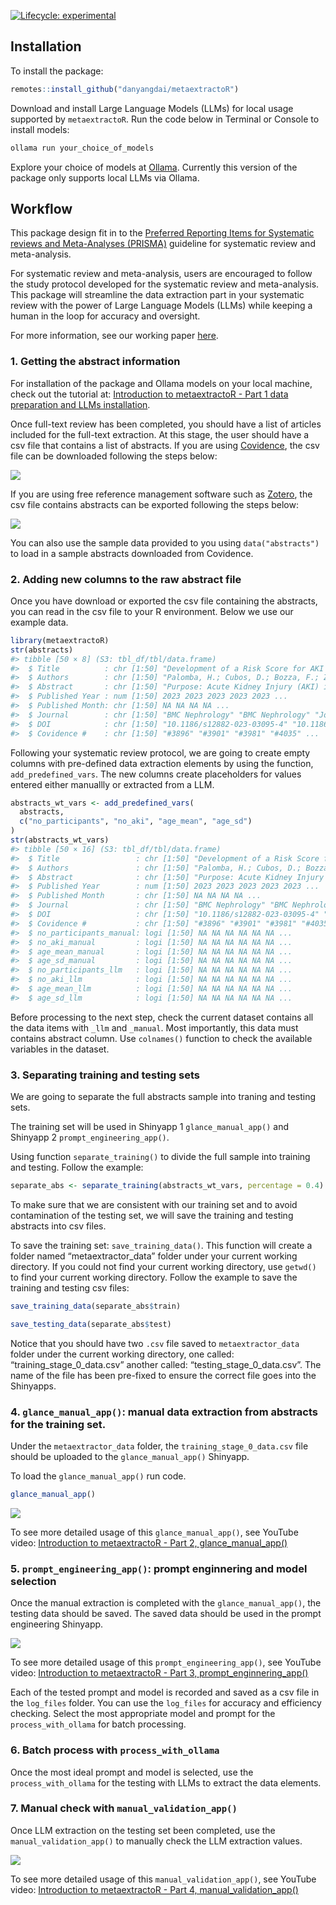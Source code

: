
<!-- badges: start -->

[![Lifecycle:
experimental](https://img.shields.io/badge/lifecycle-experimental-orange.svg)](https://lifecycle.r-lib.org/articles/stages.html#experimental)
<!-- badges: end -->

## Installation

To install the package:

``` r
remotes::install_github("danyangdai/metaextractoR")
```

Download and install Large Language Models (LLMs) for local usage
supported by `metaextractoR`. Run the code below in Terminal or Console
to install models:

``` r
ollama run your_choice_of_models
```

Explore your choice of models at [Ollama](https://ollama.com). Currently
this version of the package only supports local LLMs via Ollama.

## Workflow

This package design fit in to the [Preferred Reporting Items for
Systematic reviews and Meta-Analyses
(PRISMA)](https://www.prisma-statement.org/) guideline for systematic
review and meta-analysis.

For systematic review and meta-analysis, users are encouraged to follow
the study protocol developed for the systematic review and
meta-analysis. This package will streamline the data extraction part in
your systematic review with the power of Large Language Models (LLMs)
while keeping a human in the loop for accuracy and oversight.

For more information, see our working paper
[here](https://github.com/DanyangDai/LLM-Meta-Analysis/blob/main/RSM/RSM.pdf).

### 1. Getting the abstract information

For installation of the package and Ollama models on your local machine,
check out the tutorial at: [Introduction to metaextractoR - Part 1 data
preparation and LLMs
installation](https://www.youtube.com/watch?v=fdyTdDrLSMY).

Once full-text review has been completed, you should have a list of
articles included for the full-text extraction. At this stage, the user
should have a csv file that contains a list of abstracts. If you are
using [Covidence](https://www.covidence.org), the csv file can be
downloaded following the steps below:

![](https://danyangdai.github.io/metaextractoR/reference/figures/export_abs_1.gif)

If you are using free reference management software such as
[Zotero](https://www.zotero.org/), the csv file contains abstracts can
be exported following the steps below:

![](https://danyangdai.github.io/metaextractoR/reference/figures/export_abs_2.gif)

You can also use the sample data provided to you using
`data("abstracts")` to load in a sample abstracts downloaded from
Covidence.

### 2. Adding new columns to the raw abstract file

Once you have download or exported the csv file containing the
abstracts, you can read in the csv file to your R environment. Below we
use our example data.

``` r
library(metaextractoR)
str(abstracts)
#> tibble [50 × 8] (S3: tbl_df/tbl/data.frame)
#>  $ Title          : chr [1:50] "Development of a Risk Score for AKI onset in COVID-19 Patients: COV-AKI Score" "Risk factors associated with acute kidney injury in a cohort of hospitalized patients with COVID-19" "Clinical Features and Outcomes of Acute Kidney Injury in Critically Ill COVID-19 Patients: A Retrospective Observational Study" "Acute kidney injury in coronavirus infectious disease: a study of incidence, risk factors, and prognosis during"| __truncated__ ...
#>  $ Authors        : chr [1:50] "Palomba, H.; Cubos, D.; Bozza, F.; Zampieri, F.G.; Romano, T.G." "Contreras-Villamizar, K.; Barbosa, O.; Muñoz, A.C.; Suárez, J.S.; González, C.A.; Vargas, D.C.; Rodríguez-Sánch"| __truncated__ "Bouguezzi, N.; Ben Saida, I.; Toumi, R.; Meddeb, K.; Ennouri, E.; Bedhiafi, A.; Hamdi, D.; Boussarsar, M." "Magalhães, L.E.; de Oliveira, P.G.S.; Favarin, A.J.; Yuasa, B.K.; Cardoso, P.A.; Zamoner, W.; Ponce, D." ...
#>  $ Abstract       : chr [1:50] "Purpose: Acute Kidney Injury (AKI) in COVID-19 patients is associated with increased morbidity and mortality. I"| __truncated__ "Background: Patients with COVID-19 have a high incidence of acute kidney injury (AKI), which is associated with"| __truncated__ "Background: An alarming number of COVID-19 patients, especially in severe cases, have developed acute kidney in"| __truncated__ "Introduction: Acute kidney injury (AKI) is one of the main complications of COVID-19 caused by SARS-CoV-2. This"| __truncated__ ...
#>  $ Published Year : num [1:50] 2023 2023 2023 2023 2023 ...
#>  $ Published Month: chr [1:50] NA NA NA NA ...
#>  $ Journal        : chr [1:50] "BMC Nephrology" "BMC Nephrology" "Journal of Clinical Medicine" "International Urology and Nephrology" ...
#>  $ DOI            : chr [1:50] "10.1186/s12882-023-03095-4" "10.1186/s12882-023-03172-8" "10.3390/jcm12155127" "10.1007/s11255-022-03454-4" ...
#>  $ Covidence #    : chr [1:50] "#3896" "#3901" "#3981" "#4035" ...
```

Following your systematic review protocol, we are going to create empty
columns with pre-defined data extraction elements by using the function,
`add_predefined_vars`. The new columns create placeholders for values
entered either manuallly or extracted from a LLM.

``` r
abstracts_wt_vars <- add_predefined_vars(
  abstracts,
  c("no_participants", "no_aki", "age_mean", "age_sd")
)
str(abstracts_wt_vars)
#> tibble [50 × 16] (S3: tbl_df/tbl/data.frame)
#>  $ Title                 : chr [1:50] "Development of a Risk Score for AKI onset in COVID-19 Patients: COV-AKI Score" "Risk factors associated with acute kidney injury in a cohort of hospitalized patients with COVID-19" "Clinical Features and Outcomes of Acute Kidney Injury in Critically Ill COVID-19 Patients: A Retrospective Observational Study" "Acute kidney injury in coronavirus infectious disease: a study of incidence, risk factors, and prognosis during"| __truncated__ ...
#>  $ Authors               : chr [1:50] "Palomba, H.; Cubos, D.; Bozza, F.; Zampieri, F.G.; Romano, T.G." "Contreras-Villamizar, K.; Barbosa, O.; Muñoz, A.C.; Suárez, J.S.; González, C.A.; Vargas, D.C.; Rodríguez-Sánch"| __truncated__ "Bouguezzi, N.; Ben Saida, I.; Toumi, R.; Meddeb, K.; Ennouri, E.; Bedhiafi, A.; Hamdi, D.; Boussarsar, M." "Magalhães, L.E.; de Oliveira, P.G.S.; Favarin, A.J.; Yuasa, B.K.; Cardoso, P.A.; Zamoner, W.; Ponce, D." ...
#>  $ Abstract              : chr [1:50] "Purpose: Acute Kidney Injury (AKI) in COVID-19 patients is associated with increased morbidity and mortality. I"| __truncated__ "Background: Patients with COVID-19 have a high incidence of acute kidney injury (AKI), which is associated with"| __truncated__ "Background: An alarming number of COVID-19 patients, especially in severe cases, have developed acute kidney in"| __truncated__ "Introduction: Acute kidney injury (AKI) is one of the main complications of COVID-19 caused by SARS-CoV-2. This"| __truncated__ ...
#>  $ Published Year        : num [1:50] 2023 2023 2023 2023 2023 ...
#>  $ Published Month       : chr [1:50] NA NA NA NA ...
#>  $ Journal               : chr [1:50] "BMC Nephrology" "BMC Nephrology" "Journal of Clinical Medicine" "International Urology and Nephrology" ...
#>  $ DOI                   : chr [1:50] "10.1186/s12882-023-03095-4" "10.1186/s12882-023-03172-8" "10.3390/jcm12155127" "10.1007/s11255-022-03454-4" ...
#>  $ Covidence #           : chr [1:50] "#3896" "#3901" "#3981" "#4035" ...
#>  $ no_participants_manual: logi [1:50] NA NA NA NA NA NA ...
#>  $ no_aki_manual         : logi [1:50] NA NA NA NA NA NA ...
#>  $ age_mean_manual       : logi [1:50] NA NA NA NA NA NA ...
#>  $ age_sd_manual         : logi [1:50] NA NA NA NA NA NA ...
#>  $ no_participants_llm   : logi [1:50] NA NA NA NA NA NA ...
#>  $ no_aki_llm            : logi [1:50] NA NA NA NA NA NA ...
#>  $ age_mean_llm          : logi [1:50] NA NA NA NA NA NA ...
#>  $ age_sd_llm            : logi [1:50] NA NA NA NA NA NA ...
```

Before processing to the next step, check the current dataset contains
all the data items with `_llm` and `_manual`. Most importantly, this
data must contains abstract column. Use `colnames()` function to check
the available variables in the dataset.

### 3. Separating training and testing sets

We are going to separate the full abstracts sample into traning and
testing sets.

The training set will be used in Shinyapp 1 `glance_manual_app()` and
Shinyapp 2 `prompt_engineering_app()`.

Using function `separate_training()` to divide the full sample into
training and testing. Follow the example:

``` r
separate_abs <- separate_training(abstracts_wt_vars, percentage = 0.4)
```

To make sure that we are consistent with our training set and to avoid
contamination of the testing set, we will save the training and testing
abstracts into csv files.

To save the training set: `save_training_data()`. This function will
create a folder named “metaextractor_data” folder under your current
working directory. If you could not find your current working directory,
use `getwd()` to find your current working directory. Follow the example
to save the training and testing csv files:

``` r
save_training_data(separate_abs$train)

save_testing_data(separate_abs$test)
```

Notice that you should have two `.csv` file saved to
`metaextractor_data` folder under the current working directory, one
called: “training_stage_0_data.csv” another called:
“testing_stage_0_data.csv”. The name of the file has been pre-fixed to
ensure the correct file goes into the Shinyapps.

### 4. `glance_manual_app()`: manual data extraction from abstracts for the training set.

Under the `metaextractor_data` folder, the `training_stage_0_data.csv`
file should be uploaded to the `glance_manual_app()` Shinyapp.

To load the `glance_manual_app()` run code.

``` r
glance_manual_app()
```

![](https://danyangdai.github.io/metaextractoR/reference/figures/app1.gif)

To see more detailed usage of this `glance_manual_app()`, see YouTube
video: [Introduction to metaextractoR - Part 2,
glance_manual_app()](https://www.youtube.com/watch?v=UEsE7d2Crs0)

### 5. `prompt_engineering_app()`: prompt enginnering and model selection

Once the manual extraction is completed with the `glance_manual_app()`,
the testing data should be saved. The saved data should be used in the
prompt engineering Shinyapp.

![](https://danyangdai.github.io/metaextractoR/reference/figures/app2.gif)

To see more detailed usage of this `prompt_engineering_app()`, see
YouTube video: [Introduction to metaextractoR - Part 3,
prompt_enginnering_app()](https://www.youtube.com/watch?v=aFblb5p8kVg&t=4s)

Each of the tested prompt and model is recorded and saved as a csv file
in the `log_files` folder. You can use the `log_files` for accuracy and
efficiency checking. Select the most appropriate model and prompt for
the `process_with_ollama` for batch processing.

### 6. Batch process with `process_with_ollama`

Once the most ideal prompt and model is selected, use the
`process_with_ollama` for the testing with LLMs to extract the data
elements.

### 7. Manual check with `manual_validation_app()`

Once LLM extraction on the testing set been completed, use the
`manual_validation_app()` to manually check the LLM extraction values.

![](https://danyangdai.github.io/metaextractoR/reference/figures/app3.gif)

To see more detailed usage of this `manual_validation_app()`, see
YouTube video: [Introduction to metaextractoR - Part 4,
manual_validation_app()](https://www.youtube.com/watch?v=w3Pv_tme7Ho)
